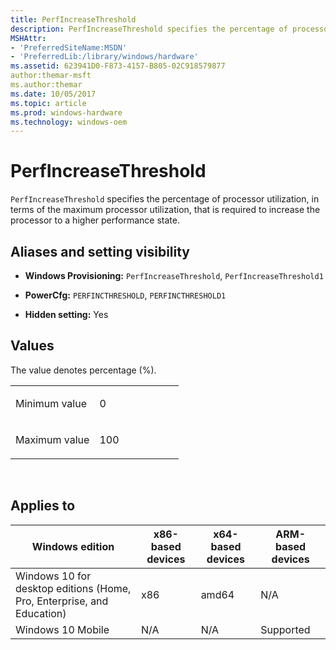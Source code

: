 ```yaml
---
title: PerfIncreaseThreshold
description: PerfIncreaseThreshold specifies the percentage of processor utilization, in terms of the maximum processor utilization, that is required to increase the processor to a higher performance state.
MSHAttr:
- 'PreferredSiteName:MSDN'
- 'PreferredLib:/library/windows/hardware'
ms.assetid: 623941D0-F873-4157-B805-02C918579877
author:themar-msft
ms.author:themar
ms.date: 10/05/2017
ms.topic: article
ms.prod: windows-hardware
ms.technology: windows-oem
---
```


# PerfIncreaseThreshold


`PerfIncreaseThreshold` specifies the percentage of processor utilization, in terms of the maximum processor utilization, that is required to increase the processor to a higher performance state.

## <span id="Aliases_and_setting_visibility"></span><span id="aliases_and_setting_visibility"></span><span id="ALIASES_AND_SETTING_VISIBILITY"></span>Aliases and setting visibility


-   **Windows Provisioning:** `PerfIncreaseThreshold`, `PerfIncreaseThreshold1`

-   **PowerCfg:** `PERFINCTHRESHOLD`, `PERFINCTHRESHOLD1`

-   **Hidden setting:** Yes

## <span id="Values"></span><span id="values"></span><span id="VALUES"></span>Values


The value denotes percentage (%).

<table>
<colgroup>
<col width="50%" />
<col width="50%" />
</colgroup>
<tbody>
<tr class="odd">
<td><p>Minimum value</p></td>
<td><p>0</p></td>
</tr>
<tr class="even">
<td><p>Maximum value</p></td>
<td><p>100</p></td>
</tr>
</tbody>
</table>

 

## <span id="Applies_to"></span><span id="applies_to"></span><span id="APPLIES_TO"></span>Applies to


| Windows edition                                                        | x86-based devices | x64-based devices | ARM-based devices |
|------------------------------------------------------------------------|-------------------|-------------------|-------------------|
| Windows 10 for desktop editions (Home, Pro, Enterprise, and Education) | x86               | amd64             | N/A               |
| Windows 10 Mobile                                                      | N/A               | N/A               | Supported         |
